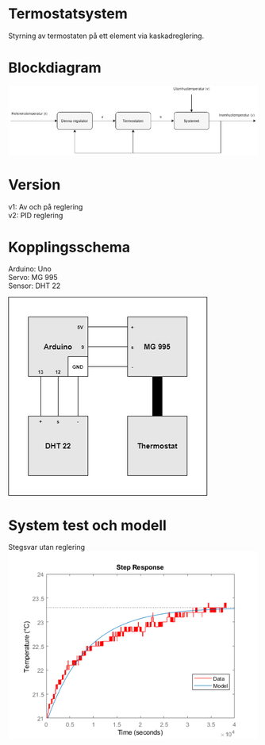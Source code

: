 # Termostatsystem  
Styrning av termostaten på ett element via kaskadreglering.  
  
# Blockdiagram  
![Blockdiagram](https://github.com/TantDre/Termostatsystem/blob/master/Blockdiagram.png?raw=true)
  
# Version 
v1: Av och på reglering   
v2: PID reglering  
  
# Kopplingsschema  
Arduino: Uno  
Servo: MG 995  
Sensor: DHT 22  
  
![Kopplingsschema](https://github.com/TantDre/Termostatsystem/blob/master/Kopplingsschema.png?raw=true)
  
# System test och modell
Stegsvar utan reglering  
![System](https://github.com/TantDre/Termostatsystem/blob/master/Systemidentifiering/Test_Plot.png?raw=true)
